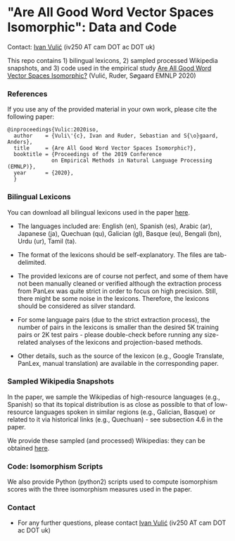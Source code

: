 # "Are All Good Word Vector Spaces Isomorphic": Data and Code 
Contact: [Ivan Vulić](https://sites.google.com/site/ivanvulic/) (iv250 AT cam DOT ac DOT uk)

This repo contains 1) bilingual lexicons, 2) sampled processed Wikipedia snapshots, and 3) code used in the empirical study [Are All Good Word Vector Spaces Isomorphic?](https://arxiv.org/pdf/2004.04070.pdf) (Vulić, Ruder, Søgaard EMNLP 2020)

### References

If you use any of the provided material in your own work, please cite the following paper:
```
@inproceedings{Vulic:2020iso,
  author    = {Vuli\'{c}, Ivan and Ruder, Sebastian and S{\o}gaard, Anders},
  title     = {Are All Good Word Vector Spaces Isomorphic?},
  booktitle = {Proceedings of the 2019 Conference 
              on Empirical Methods in Natural Language Processing (EMNLP)},
  year      = {2020},
  }
```

### Bilingual Lexicons
You can download all bilingual lexicons used in the paper [here](https://github.com/cambridgeltl/iso-study/raw/master/lexicons/BilingualLexicons.zip).

* The languages included are: English (en), Spanish (es), Arabic (ar), Japanese (ja), Quechuan (qu), Galician (gl), Basque (eu), Bengali (bn), Urdu (ur), Tamil (ta).

* The format of the lexicons should be self-explanatory. The files are tab-delimited.

* The provided lexicons are of course not perfect, and some of them have not been manually cleaned or verified although the extraction process from PanLex was quite strict in order to focus on high precision. Still, there might be some noise in the lexicons. Therefore, the lexicons should be considered as silver standard.

* For some language pairs (due to the strict extraction process), the number of pairs in the lexicons is smaller than the desired 5K training pairs or 2K test pairs - please double-check before running any size-related analyses of the lexicons and projection-based methods.

* Other details, such as the source of the lexicon (e.g., Google Translate, PanLex, manual translation) are available in the corresponding paper.


### Sampled Wikipedia Snapshots 
In the paper, we sample the Wikipedias of high-resource languages (e.g., Spanish) so that its topical distribution is as close as possible to that of low-resource languages spoken in similar regions (e.g., Galician, Basque) or related to it via historical links (e.g., Quechuan) - see subsection 4.6 in the paper.

We provide these sampled (and processed) Wikipedias: they can be obtained [here](link).


### Code: Isomorphism Scripts
We also provide Python (python2) scripts used to compute isomorphism scores with the three isomorphism measures used in the paper.


### Contact
* For any further questions, please contact [Ivan Vulić](https://sites.google.com/site/ivanvulic/) (iv250 AT cam DOT ac DOT uk)
